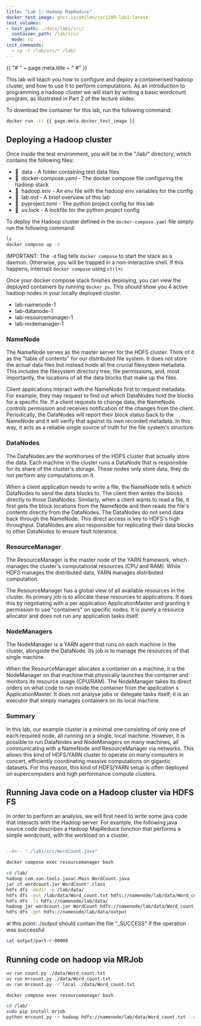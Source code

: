 ```yaml
---
title: "Lab 1: Hadoop MapReduce"
docker_test_image: ghcr.io/amileo/csc1109-lab1:latest
test_volumes:
- host_path: ./docs/lab1/src/
  container_path: /lab/src/
  mode: ro
init_commands:
  - cp -r /lab/src/* /lab/
---
```


{{ "# " ~ page.meta.title ~ " #" }}

This lab will teach you how to configure and deploy a containerised hadoop cluster, and how to use
it to perform computations. As an introduction to programming a hadoop cluster we will start by
writing a basic wordcount program, as illustrated in Part 2 of the lecture slides.

To download the container for this lab, run the following command:

```sh
docker run -it {{ page.meta.docker_test_image }}
```

## Deploying a Hadoop cluster ##

Once inside the test environment, you will be in the "/lab/" directory, which contains the
following files:

- &nbsp; data - A folder containing test data files
- &nbsp; docker-compose.yaml - The docker compose file configuring the hadoop stack
- &nbsp; hadoop.env - An env file with the hadoop env variables for the config
- &nbsp; lab.md - A brief overview of this lab
- &nbsp; pyproject.toml - The python project config for this lab
- &nbsp; uv.lock - A lockfile for the python project config

To deploy the Hadoop cluster defined in the `docker-compose.yaml` file simply run the following
command:

```sh { .test-block #ghcr.io/amileo/csc1109-lab1:latest }
ls
docker compose up -d
```

IMPORTANT: The `-d` flag tells `docker compose` to start the stack as a daemon. Otherwise, you will
be trapped in a non-interactive shell. If this happens, interrupt `docker compose` using `ctrl+c`

Once your docker compose stack finishes deploying, you can view the deployed containers by running
`docker ps`. This should show you 4 active hadoop nodes in your locally deployed cluster.

- lab-namenode-1
- lab-datanode-1
- lab-resourcemanager-1
- lab-nodemanager-1

### NameNode ###

The NameNode serves as the master server for the HDFS cluster. Think of it as the "table of
contents" for our distributed file system. It does not store the actual data files but instead
holds all the crucial filesystem metadata. This includes the filesystem directory tree, file
permissions, and, most importantly, the locations of all the data blocks that make up the files.

Client applications interact with the NameNode first to request metadata. For example, they may
request to find out which DataNodes hold the blocks for a specific file. If a client requests to
change data, the NameNode controls permission and receives notification of the changes from the
client. Periodically, the DataNodes will report their block status back to the NameNode and it will
verify that against its own recorded metadata. In this way, it acts as a reliable single source of
truth for the file system's structure.

### DataNodes ###

The DataNodes are the workhorses of the HDFS cluster that actually store the data. Each machine in
the cluster runs a DataNode that is responsible for its share of the cluster's storage. These nodes
only store data, they do not perform any computations on it.

When a client application needs to write a file, the NameNode tells it which DataNodes to send the
data blocks to. The client then writes the blocks directly to those DataNodes. Similarly, when a
client wants to read a file, it first gets the block locations from the NameNode and then reads the
file's contents directly from the DataNodes. The DataNodes do not send data back through the
NameNode. This direct access is key to HDFS's high throughput. DataNodes are also responsible for
replicating their data blocks to other DataNodes to ensure fault tolerance.

### ResourceManager ###

The ResourceManager is the master node of the YARN framework, which manages the cluster's
computational resources (CPU and RAM). While HDFS manages the distributed data, YARN manages
distributed computation.

The ResourceManager has a global view of all available resources in the cluster. Its primary job
is to allocate these resources to applications. It does this by negotiating with a per
application ApplicationMaster and granting it permission to use "containers" on specific nodes.
It is purely a resource allocator and does not run any application tasks itself.

### NodeManagers ###

The NodeManager is a YARN agent that runs on each machine in the cluster, alongside the DataNode.
Its job is to manage the resources of that single machine.

When the ResourceManager allocates a container on a machine, it is the NodeManager on that
machine that physically launches the container and monitors its resource usage (CPU/RAM). The
NodeManager takes its direct orders on what code to run inside the container from the application
s ApplicationMaster. It does not analyse jobs or delegate tasks itself; it is an executor that
simply manages containers on its local machine.

### Summary ###

In this lab, our example cluster is a minimal one consisting of only one of each required node,
all running on a single, local machine. However, it is possible to run DataNodes and NodeManagers
on many machines, all communicating with a NameNode and ResourceManager via networks. This allows
this kind of HDFS/YARN cluster to operate on many computers in concert, efficiently coordinating
massive computations on gigantic datasets. For this reason, this kind of HDFS/YARN setup is often
deployed on supercomputers and high performance compute clusters.

## Running Java code on a Hadoop cluster via HDFS FS ##

In order to perform an analysis, we will first need to write some java code that interacts with the
Hadoop server. For example, the following java source code describes a Hadoop MapReduce function
that performs a simple wordcount, with the workload on a cluster.

```java title="WordCount.java"

--8<-- "./lab1/src/WordCount.java"

```

```sh
docker compose exec resourcemanager bash
```

```sh { .test-block #ghcr.io/amileo/csc1109-lab1:latest wrapper='docker compose exec -w /lab/ resourcemanager bash -c "{command}"' }
cd /lab/
hadoop com.sun.tools.javac.Main WordCount.java
jar cf wordcount.jar WordCount*.class
hdfs dfs -mkdir -p /lab/data/
hdfs dfs -put /lab/data/Word_count.txt hdfs://namenode/lab/data/Word_count.txt
hdfs dfs -ls hdfs://namenode/lab/data/
hadoop jar wordcount.jar WordCount hdfs://namenode/lab/data/Word_count.txt hdfs://namenode/lab/data/output
hdfs dfs -get hdfs://namenode/lab/data/output
```

at this point: ./output should contain the file "_SUCCESS" if the operation was successful

```sh
cat output/part-r-00000
```

## Running code on hadoop via MRJob ##

```sh { .test-block #ghcr.io/amileo/csc1109-lab1:latest }
uv run count.py ./data/Word_count.txt
uv run mrcount.py ./data/Word_count.txt
uv run mrcount.py -r local ./data/Word_count.txt
```

```sh
docker compose exec resourcemanager bash
```

```sh { .test-block #ghcr.io/amileo/csc1109-lab1:latest wrapper='docker compose exec -w /lab/ resourcemanager bash -c "{command}"' }
cd /lab/
sudo pip install mrjob
python mrcount.py -r hadoop hdfs://namenode/lab/data/Word_count.txt --output-dir hdfs://namenode/lab/data/output_mrjob
```
